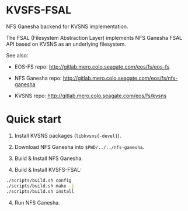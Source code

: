 # KVSFS-FSAL

NFS Ganesha backend for KVSNS implementation.

The FSAL (Filesystem Abstraction Layer) implements
NFS Ganesha FSAL API based on KVSNS as an underlying filesystem.

See also:

* EOS-FS repo: http://gitlab.mero.colo.seagate.com/eos/fs/eos-fs

* NFS Ganesha repo: http://gitlab.mero.colo.seagate.com/eos/fs/nfs-ganesha

* KVSNS repo: http://gitlab.mero.colo.seagate.com/eos/fs/kvsns


# Quick start

1. Install KVSNS packages (`libkvsns{-devel}`).

2. Download NFS Ganesha into `$PWD/../../nfs-ganesha`.

3. Build & Install NFS Ganesha.

4. Build & Install KVSFS-FSAL:

```sh
./scripts/build.sh config
./scripts/build.sh make -j
./scripts/build.sh install
```

4. Run NFS Ganesha.
